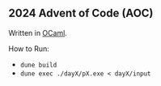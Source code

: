 ## 2024 Advent of Code (AOC)

Written in [OCaml](https://ocaml.org/).

How to Run:
- `dune build`
- `dune exec ./dayX/pX.exe < dayX/input`
